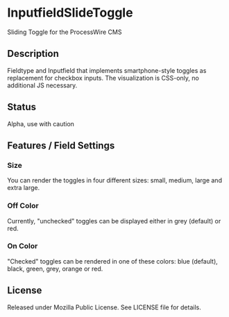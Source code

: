 # InputfieldSlideToggle
Sliding Toggle for the ProcessWire CMS

## Description

Fieldtype and Inputfield that implements smartphone-style toggles as replacement for checkbox inputs. The visualization is CSS-only, no additional JS necessary.

## Status

Alpha, use with caution

## Features / Field Settings

### Size

You can render the toggles in four different sizes: small, medium, large and extra large.

### Off Color

Currently, "unchecked" toggles can be displayed either in grey (default) or red.

### On Color

"Checked" toggles can be rendered in one of these colors: blue (default), black, green, grey, orange or red.

## License

Released under Mozilla Public License. See LICENSE file for details.
